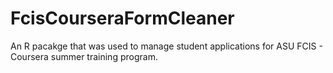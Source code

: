 # FcisCourseraFormCleaner

An R pacakge that was used to manage student applications for ASU FCIS - Coursera summer training program.


